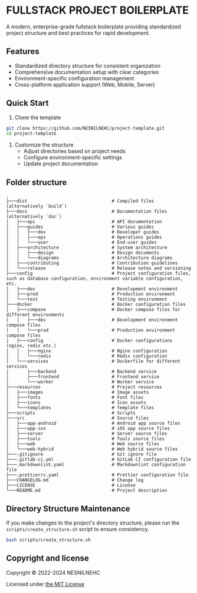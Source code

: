 # FULLSTACK PROJECT BOILERPLATE

A modern, enterprise-grade fullstack boilerplate providing standardized project structure and best practices for rapid development.

## Features

- Standardized directory structure for consistent organization
- Comprehensive documentation setup with clear categories
- Environment-specific configuration management
- Cross-platform application support (Web, Mobile, Server)

## Quick Start

1. Clone the template

```bash
git clone https://github.com/NESNILNEHC/project-template.git
cd project-template
```

1. Customize the structure
   - Adjust directories based on project needs
   - Configure environment-specific settings
   - Update project documentation

## Folder structure

```
.
├───dist                                # Compiled files (alternatively `build`)
├───docs                                # Documentation files (alternatively `doc`)
│   ├───api                             # API documentation
│   ├───guides                          # Various guides
│   │   ├───dev                         # Developer guides
│   │   ├───ops                         # Operations guides
│   │   └───user                        # End-user guides
│   ├───architecture                    # System architecture
│   │   ├───design                      # Design documents
│   │   └───diagrams                    # Architecture diagrams
│   ├───contributing                    # Contribution guidelines
│   └───release                         # Release notes and versioning
├───config                              # Project configuration files, such as database configuration, environment variable configuration, etc.
│   ├───dev                             # Development environment
│   ├───prod                            # Production environment
│   └───test                            # Testing environment
├───docker                              # Docker configuration files
│   ├───compose                         # Docker compose files for different environments
│   │   ├───dev                         # Development environment compose files
│   │   └───prod                        # Production environment compose files
│   ├───config                          # Docker configurations (nginx, redis etc.)
│   │   ├───nginx                       # Nginx configuration
│   │   └───redis                       # Redis configuration
│   └───services                        # Dockerfile for different services
│       ├───backend                     # Backend service
│       ├───frontend                    # Frontend service
│       └───worker                      # Worker service
├───resources                           # Project resources
│   ├───images                          # Image assets
│   ├───fonts                           # Font files
│   ├───icons                           # Icon assets
│   └───templates                       # Template files
├───scripts                             # Scripts
├───src                                 # Source files
│   ├───app-android                     # Android app source files
│   ├───app-ios                         # iOS app source files
│   ├───server                          # Server source files
│   ├───tools                           # Tools source files
│   ├───web                             # Web source files
│   └───web-hybrid                      # Web hybrid source files
├───.gitignore                          # Git ignore file    
├───.gitlab-ci.yml                      # GitLab CI configuration file
├───.markdownlint.yaml                  # Markdownlint configuration file
├───.prettierrc.yaml                    # Prettier configuration file
├───CHANGELOG.md                        # Change log
├───LICENSE                             # License
└───README.md                           # Project description
```

## Directory Structure Maintenance

If you make changes to the project's directory structure, please run the `scripts/create_structure.sh` script to ensure consistency.

```bash
bash scripts/create_structure.sh
```

## Copyright and license

Copyright © 2022-2024 NESNILNEHC

Licensed under [the MIT License](/LICENSE)

